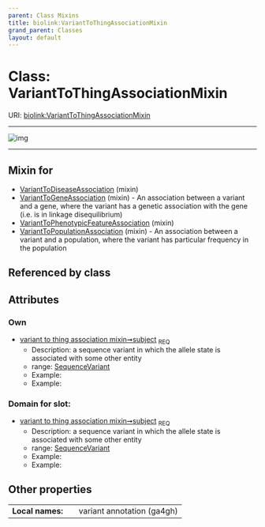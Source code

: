 ```yaml
---
parent: Class Mixins
title: biolink:VariantToThingAssociationMixin
grand_parent: Classes
layout: default
---
```


# Class: VariantToThingAssociationMixin




URI: [biolink:VariantToThingAssociationMixin](https://w3id.org/biolink/vocab/VariantToThingAssociationMixin)


---

![img](http://yuml.me/diagram/nofunky;dir:TB/class/[SequenceVariant]%3Csubject%201..1-%20[VariantToThingAssociationMixin],[VariantToPopulationAssociation]uses%20-.-%3E[VariantToThingAssociationMixin],[VariantToPhenotypicFeatureAssociation]uses%20-.-%3E[VariantToThingAssociationMixin],[VariantToGeneAssociation]uses%20-.-%3E[VariantToThingAssociationMixin],[VariantToDiseaseAssociation]uses%20-.-%3E[VariantToThingAssociationMixin],[VariantToPopulationAssociation],[VariantToPhenotypicFeatureAssociation],[VariantToGeneAssociation],[VariantToDiseaseAssociation],[SequenceVariant])

---


## Mixin for

 * [VariantToDiseaseAssociation](VariantToDiseaseAssociation.md) (mixin) 
 * [VariantToGeneAssociation](VariantToGeneAssociation.md) (mixin)  - An association between a variant and a gene, where the variant has a genetic association with the gene (i.e. is in linkage disequilibrium)
 * [VariantToPhenotypicFeatureAssociation](VariantToPhenotypicFeatureAssociation.md) (mixin) 
 * [VariantToPopulationAssociation](VariantToPopulationAssociation.md) (mixin)  - An association between a variant and a population, where the variant has particular frequency in the population

## Referenced by class


## Attributes


### Own

 * [variant to thing association mixin➞subject](variant_to_thing_association_mixin_subject.md)  <sub>REQ</sub>
    * Description: a sequence variant in which the allele state is associated with some other entity
    * range: [SequenceVariant](SequenceVariant.md)
    * Example:    
    * Example:    

### Domain for slot:

 * [variant to thing association mixin➞subject](variant_to_thing_association_mixin_subject.md)  <sub>REQ</sub>
    * Description: a sequence variant in which the allele state is associated with some other entity
    * range: [SequenceVariant](SequenceVariant.md)
    * Example:    
    * Example:    

## Other properties

|  |  |  |
| --- | --- | --- |
| **Local names:** | | variant annotation (ga4gh) |

